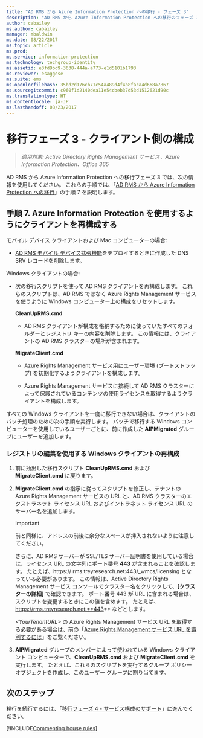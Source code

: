 ```yaml
---
title: "AD RMS から Azure Information Protection への移行 - フェーズ 3"
description: "AD RMS から Azure Information Protection への移行のフェーズ 3 には、手順 7 が含まれます。"
author: cabailey
ms.author: cabailey
manager: mbaldwin
ms.date: 08/22/2017
ms.topic: article
ms.prod: 
ms.service: information-protection
ms.technology: techgroup-identity
ms.assetid: e3fd9bd9-3638-444a-a773-e1d5101b1793
ms.reviewer: esaggese
ms.suite: ems
ms.openlocfilehash: 35bd2d176cb71c54a489d4f4b8faca4d668a7867
ms.sourcegitcommit: c960f1d2140dea11e54cbeb37d53d1512621d90c
ms.translationtype: HT
ms.contentlocale: ja-JP
ms.lasthandoff: 08/23/2017
---
```

# <a name="migration-phase-3---client-side-configuration"></a>移行フェーズ 3 - クライアント側の構成

>*適用対象: Active Directory Rights Management サービス、Azure Information Protection、Office 365*

AD RMS から Azure Information Protection への移行フェーズ 3 では、次の情報を使用してください。 これらの手順では、「[AD RMS から Azure Information Protection への移行](migrate-from-ad-rms-to-azure-rms.md)」の手順 7 を説明します。

## <a name="step-7-reconfigure-clients-to-use-azure-information-protection"></a>手順 7. Azure Information Protection を使用するようにクライアントを再構成する

モバイル デバイス クライアントおよび Mac コンピューターの場合:

- [AD RMS モバイル デバイス拡張機能](http://technet.microsoft.com/library/dn673574.aspx)をデプロイするときに作成した DNS SRV レコードを削除します。

Windows クライアントの場合:

- 次の移行スクリプトを使って AD RMS クライアントを再構成します。 これらのスクリプトは、AD RMS ではなく Azure Rights Management サービスを使うように Windows コンピューター上の構成をリセットします。 
    
    **CleanUpRMS.cmd**
    
    - AD RMS クライアントが構成を格納するために使っていたすべてのフォルダーとレジストリ キーの内容を削除します。 この情報には、クライアントの AD RMS クラスターの場所が含まれます。
    
    **MigrateClient.cmd**
    
    - Azure Rights Management サービス用にユーザー環境 (ブートストラップ) を初期化するようクライアントを構成します。
    
    - Azure Rights Management サービスに接続して AD RMS クラスターによって保護されているコンテンツの使用ライセンスを取得するようクライアントを構成します。 

すべての Windows クライアントを一度に移行できない場合は、クライアントのバッチ処理のための次の手順を実行します。 バッチで移行する Windows コンピューターを使用しているユーザーごとに、前に作成した **AIPMigrated** グループにユーザーを追加します。

### <a name="windows-client-reconfiguration-by-using-registry-edits"></a>レジストリの編集を使用する Windows クライアントの再構成

1. 前に抽出した移行スクリプト **CleanUpRMS.cmd** および **MigrateClient.cmd** に戻ります。

2.  **MigrateClient.cmd** の指示に従ってスクリプトを修正し、テナントの Azure Rights Management サービスの URL と、AD RMS クラスターのエクストラネット ライセンス URL およびイントラネット ライセンス URL のサーバー名を追加します。

    > [!IMPORTANT]
    > 前と同様に、アドレスの前後に余分なスペースが挿入されないように注意してください。
    > 
    > さらに、AD RMS サーバーが SSL/TLS サーバー証明書を使用している場合は、ライセンス URL の文字列にポート番号 **443** が含まれることを確認します。 たとえば、https:// rms.treyresearch.net:443/_wmcs/licensing となっている必要があります。 この情報は、Active Directory Rights Management サービス コンソールでクラスター名をクリックして、**[クラスターの詳細]** で確認できます。 ポート番号 443 が URL に含まれる場合は、スクリプトを変更するときにこの値を含めます。 たとえば、https://rms.treyresearch.net:**443** などとします。 

    *&lt;YourTenantURL&gt;* の Azure Rights Management サービス URL を取得する必要がある場合は、前の「[Azure Rights Management サービス URL を識別するには](migrate-from-ad-rms-phase1.md#to-identify-your-azure-rights-management-service-url)」をご覧ください。

3.  **AIPMigrated** グループのメンバーによって使われている Windows クライアント コンピューターで、**CleanUpRMS.cmd** および **MigrateClient.cmd** を実行します。 たとえば、これらのスクリプトを実行するグループ ポリシー オブジェクトを作成し、このユーザー グループに割り当てます。

## <a name="next-steps"></a>次のステップ
移行を続行するには、「[移行フェーズ 4 - サービス構成のサポート](migrate-from-ad-rms-phase3.md)」に進んでください。

[!INCLUDE[Commenting house rules](../includes/houserules.md)]